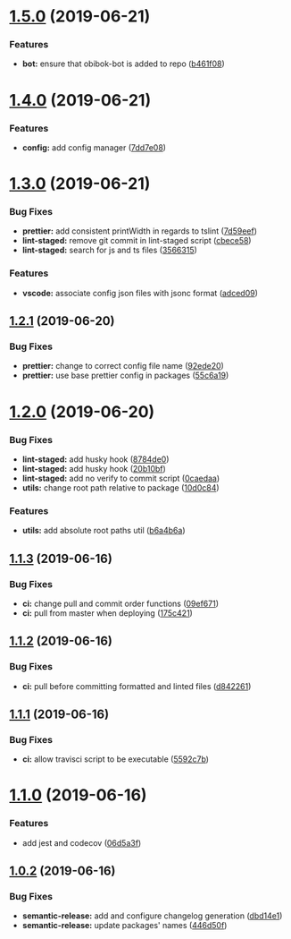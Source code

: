 # [1.5.0](https://github.com/and-end/obibok/compare/v1.4.0...v1.5.0) (2019-06-21)


### Features

* **bot:** ensure that obibok-bot is added to repo ([b461f08](https://github.com/and-end/obibok/commit/b461f08))

# [1.4.0](https://github.com/and-end/obibok/compare/v1.3.0...v1.4.0) (2019-06-21)


### Features

* **config:** add config manager ([7dd7e08](https://github.com/and-end/obibok/commit/7dd7e08))

# [1.3.0](https://github.com/and-end/obibok/compare/v1.2.1...v1.3.0) (2019-06-21)


### Bug Fixes

* **prettier:** add consistent printWidth in regards to tslint ([7d59eef](https://github.com/and-end/obibok/commit/7d59eef))
* **lint-staged:** remove git commit in lint-staged script ([cbece58](https://github.com/and-end/obibok/commit/cbece58))
* **lint-staged:** search for js and ts files ([3566315](https://github.com/and-end/obibok/commit/3566315))


### Features

* **vscode:** associate config json files with jsonc format ([adced09](https://github.com/and-end/obibok/commit/adced09))

## [1.2.1](https://github.com/and-end/obibok/compare/v1.2.0...v1.2.1) (2019-06-20)


### Bug Fixes

* **prettier:** change to correct config file name ([92ede20](https://github.com/and-end/obibok/commit/92ede20))
* **prettier:** use base prettier config in packages ([55c6a19](https://github.com/and-end/obibok/commit/55c6a19))

# [1.2.0](https://github.com/and-end/obibok/compare/v1.1.3...v1.2.0) (2019-06-20)


### Bug Fixes

* **lint-staged:** add husky hook ([8784de0](https://github.com/and-end/obibok/commit/8784de0))
* **lint-staged:** add husky hook ([20b10bf](https://github.com/and-end/obibok/commit/20b10bf))
* **lint-staged:** add no verify to commit script ([0caedaa](https://github.com/and-end/obibok/commit/0caedaa))
* **utils:** change root path relative to package ([10d0c84](https://github.com/and-end/obibok/commit/10d0c84))


### Features

* **utils:** add absolute root paths util ([b6a4b6a](https://github.com/and-end/obibok/commit/b6a4b6a))

## [1.1.3](https://github.com/and-end/obibok/compare/v1.1.2...v1.1.3) (2019-06-16)


### Bug Fixes

* **ci:** change pull and commit order functions ([09ef671](https://github.com/and-end/obibok/commit/09ef671))
* **ci:** pull from master when deploying ([175c421](https://github.com/and-end/obibok/commit/175c421))

## [1.1.2](https://github.com/and-end/obibok/compare/v1.1.1...v1.1.2) (2019-06-16)


### Bug Fixes

* **ci:** pull before committing formatted and linted files ([d842261](https://github.com/and-end/obibok/commit/d842261))

## [1.1.1](https://github.com/and-end/obibok/compare/v1.1.0...v1.1.1) (2019-06-16)


### Bug Fixes

* **ci:** allow travisci script to be executable ([5592c7b](https://github.com/and-end/obibok/commit/5592c7b))

# [1.1.0](https://github.com/and-end/obibok/compare/v1.0.2...v1.1.0) (2019-06-16)


### Features

* add jest and codecov ([06d5a3f](https://github.com/and-end/obibok/commit/06d5a3f))

## [1.0.2](https://github.com/and-end/obibok/compare/v1.0.1...v1.0.2) (2019-06-16)


### Bug Fixes

* **semantic-release:** add and configure changelog generation ([dbd14e1](https://github.com/and-end/obibok/commit/dbd14e1))
* **semantic-release:** update packages' names ([446d50f](https://github.com/and-end/obibok/commit/446d50f))
